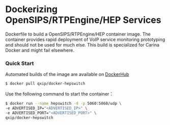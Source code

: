 # Dockerizing OpenSIPS/RTPEngine/HEP Services
Dockerfile to build a OpenSIPS/RTPEngine/HEP container image. The container provides rapid deployment of VoIP service monitoring prototyping and should not be used for much else. This build is specialized for Carina Docker and might fail elsewhere.

### Quick Start
Automated builds of the image are available on [DockerHub](https://hub.docker.com/r/qxip/homer-hepswitch)
```sh
$ docker pull qxip/docker-hepswitch
```

Use the following command to start the container：
```sh
$ docker run --name hepswitch -d -p 5060:5060/udp \
-e ADVERTISED_IP="<ADVERTISED_IP>" \
-e ADVERTISED_PORT="<ADVERTISED_PORT>" \
qxip/docker-hepswitch
```
